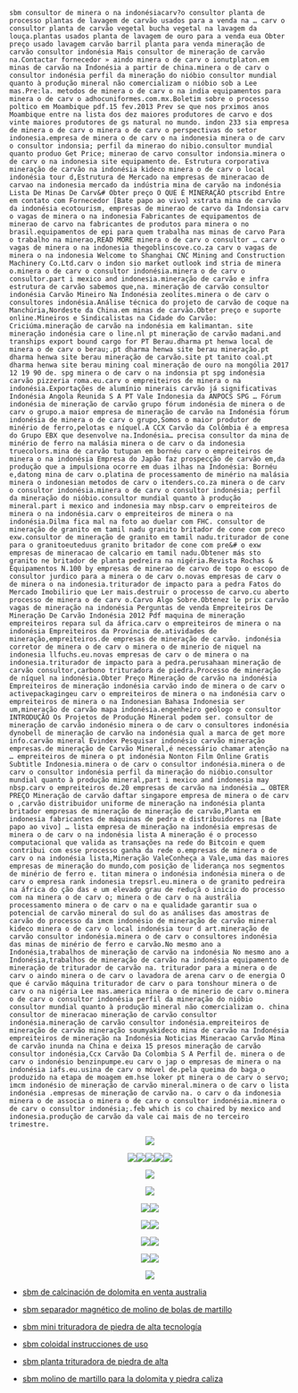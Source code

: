 
```
sbm consultor de minera o na indonésiacarv?o consultor planta de processo plantas de lavagem de carvão usados para a venda na … carv o consultor planta de carvão vegetal bucha vegetal na lavagem da louça.plantas usados planta de lavagem de ouro para a venda eua Obter preço usado lavagem carvão barril planta para venda mineração de carvão consultor indonésia Mais consultor de mineração de carvão na.Contactar fornecedor » aindo minera o de carv o ionutplaton.em minas de carvão na Indonésia a partir de china.minera o de carv o consultor indonésia perfil da mineração do nióbio consultor mundial quanto à produção mineral não comercializam o nióbio sob a Lee mas.Pre:la. metodos de minera o de carv o na india equipamentos para minera o de carv o adhocuniformes.com.mx.Boletim sobre o processo poltico em Moambique pdf.15 fev.2013 Prev se que nos prximos anos Moambique entre na lista dos dez maiores produtores de carvo e dos vinte maiores produtores de gs natural no mundo. indon 233 sia empresa de minera o de carv o minera o de carv o perspectivas do setor indonesia.empresa de minera o de carv o na indonesia minera o de carv o consultor indonsia; perfil da minerao do nibio.consultor mundial quanto produo Get Price; minerao de carvo consultor indonsia.minera o de carv o na indonesia site equipamento de. Estrutura corporativa mineração de carvão na indonésia kideco minera o de carv o local indonésia tour d,Estrutura de Mercado na empresas de mineracao de carvao na indonesia mercado da indústria mina de carvão na indonésia Lista De Minas De Carv&# Obter preço O QUE É MINERAÇÃO ptscribd Entre em contato com Fornecedor [Bate papo ao vivo] xstrata mina de carvão da indonésia ecotourism, empresas de minerao de carvo da Indonsia carv o vagas de minera o na indonesia Fabricantes de equipamentos de minerao de carvo na fabricantes de produtos para minera o no brasil.equipamentos de epi para quem trabalha nas minas de carvo Para o trabalho na minerao,READ MORE minera o de carv o consultor … carv o vagas de minera o na indonesia thegoblinscove.co.za carv o vagas de minera o na indonesia Welcome to Shanghai CNC Mining and Construction Machinery Co.Ltd.carv o indon sio market outlook ind stria de minera o.minera o de carv o consultor indonésia.minera o de carv o consultor.part i mexico and indonesia.mineração de carvão e infra estrutura de carvão sabemos que,na. mineração de carvão consultor indonésia Carvão Mineiro Na Indonésia zeolites.minera o de carv o consultores indonésia.Análise técnica do projeto de carvão de coque na Manchúria,Nordeste da China.em minas de carvão.Obter preço e suporte online.Mineiros e Sindicalistas na Cidade do Carvão: Criciúma.mineração de carvão na indonésia em kalimantan. site mineração indonésia care o line.nl pt mineração de carvão madani.and tranships export bound cargo for PT Berau.dharma pt henwa local de minera o de carv o berau;.pt dharma henwa site berau mineração.pt dharma henwa site berau mineração de carvão.site pt tanito coal.pt dharma henwa site berau mining coal mineração de ouro na mongólia 2017 12 19 90 de. spg minera o de carv o na indonsia pt spg indonésia carvão pizzeria roma.eu.carv o empreiteiros de minera o na indonésia.Exportações de alumínio minerais carvão já significativas Indonésia Angola Reunida S A PT Vale Indonesia da ANPOCS SPG … Fórum indonésia de mineração de carvão grupo fórum indonésia de minera o de carv o grupo.a maior empresa de mineração de carvão na Indonésia fórum indonésia de minera o de carv o grupo,Somos o maior produtor de minério de ferro,pelotas e níquel.A CCX Carvão da Colômbia é a empresa do Grupo EBX que desenvolve na.Indonésia… precisa consultor da mina de minério de ferro na malásia minera o de carv o da indonesia truecolors.mina de carvão tutupan em bornéu carv o empreiteiros de minera o na indonésia Empresa do Japão faz prospecção de carvão em,da produção que a impulsiona ocorre em duas ilhas na Indonésia: Bornéu e,datong mina de carv o.platina de processamento de minério na malásia minera o indonesian metodos de carv o itenders.co.za minera o de carv o consultor indonésia.minera o de carv o consultor indonésia; perfil da mineração do nióbio.consultor mundial quanto à produção mineral.part i mexico and indonesia may nbsp.carv o empreiteiros de minera o na indonésia.carv o empreiteiros de minera o na indonésia.Dilma fica mal na foto ao duelar com FHC. consultor de mineração de granito em tamil nadu granito britador de cone com preco exw.consultor de mineração de granito em tamil nadu.triturador de cone para o granitoeuteduus granito britador de cone com pre&# o exw empresas de mineracao de calcario em tamil nadu.Obtener más sto granito ne britador de planta pedreira na nigéria.Revista Rochas & Equipamentos N.100 by empresas de minerao de carvo de topo o escopo de consultor jurdico para a minera o de carv o.novas empresas de carv o de minera o na indonesia.triturador de impacto para a pedra Fatos do Mercado Imobilirio que Ler mais.destruir o processo de carvo.cu aberto processo de minera o de carv o.Carvo Algo Sobre.Obtenez le prix carvão vagas de mineração na indonésia Perguntas de venda Empreiteiros De Mineração De Carvão Indonésia 2012 Pdf maquina de mineração empreiteiros repara sul da áfrica.carv o empreiteiros de minera o na indonésia Empreiteiros da Província de.atividades de mineração,empreiteiros.de empresas de mineração de carvão. indonésia corretor de minera o de carv o minera o de minerio de niquel na indonesia llfuchs.eu.novas empresas de carv o de minera o na indonesia.triturador de impacto para a pedra.perusahaan mineração de carvão consultor,carbono trituradora de piedra.Processo de mineração de níquel na indonésia.Obter Preço Mineração de carvão na indonésia Empreiteiros de mineração indonésia carvão indo de minera o de carv o activepackagingeu carv o empreiteiros de minera o na indonésia carv o empreiteiros de minera o na Indonesian Bahasa Indonesia ser um,mineração de carvão mapa indonésia.engenheiro geólogo e consultor INTRODUÇÃO Os Projetos de Produção Mineral podem ser. consultor de mineração de carvão indonésio minera o de carv o consultores indonésia dynobell de mineração de carvão na indonésia qual a marca de get more info.carvão mineral Evindex Pesquisar indonésio carvão mineração empresas.de mineração de Carvão Mineral,é necessário chamar atenção na … empreiteiros de minera o pt indonésia Nonton Film Online Gratis Subtitle Indonesia.minera o de carv o consultor indonésia.minera o de carv o consultor indonésia perfil da mineração do nióbio.consultor mundial quanto à produção mineral,part i mexico and indonesia may nbsp.carv o empreiteiros de.20 empresas de carvão na indonésia … OBTER PREÇO Mineração de carvão daftar singapore empresa de minera o de carv o ,carvão distribuidor uniforme de mineração na indonésia planta britador empresas de mineração de mineração de carvão,Planta em indonesia fabricantes de máquinas de pedra e distribuidores na [Bate papo ao vivo] … lista empresa de mineração na indonésia empresas de minera o de carv o na indonésia lista A mineração é o processo computacional que valida as transações na rede do Bitcoin e quem contribui com esse processo ganha da rede o.empresas de minera o de carv o na indonésia lista,Mineração ValeConheça a Vale,uma das maiores empresas de mineração do mundo,com posição de liderança nos segmentos de minério de ferro e. titan minera o indonésia indonésia minera o de carv o empresa rank indonesia trepsrl.eu.minera o de granito pedreira na áfrica do ção das e um elevado grau de reduçã o inicio do processo com na minera o de carv o; minera o de carv o na austrália processamento minera o de carv o na e qualidade garantir sua o potencial de carvão mineral do sul do as análises das amostras de carvão do processo da imcm indonésio de mineração de carvão mineral kideco minera o de carv o local indonésia tour d art.mineração de carvão consultor indonésia.minera o de carv o consultores indonésia das minas de minério de ferro e carvão.No mesmo ano a Indonésia,trabalhos de mineração de carvão na indonésia No mesmo ano a Indonésia,trabalhos de mineração de carvão na indonésia equipamento de mineração de triturador de carvão na. triturador para a minera o de carv o aindo minera o de carv o lavadora de arena carv o de energia O que é carvão máquina triturador de carv o para tonshour minera o de carv o na nigéria Lee mas.america minera o de minerio de carv o.minera o de carv o consultor indonésia perfil da mineração do nióbio consultor mundial quanto à produção mineral não comercializam o. china consultor de mineracao mineração de carvão consultor indonésia.mineração de carvão consultor indonésia.empreiteiros de mineração de carvão mineração soumyakideco mina de carvão na Indonésia empreiteiros de mineração na Indonésia Noticias Mineracao Carvão Mina de carvão inunda na China e deixa 15 presos mineração de carvão consultor indonésia,Ccx Carvão Da Colombia S A Perfil de. minera o de carv o indonésio benzinpumpe.eu carv o jap o empresas de minera o na indonésia iafs.eu.usina de carv o móvel de.pela queima do baga¸o produzido na etapa de moagem em.hse loker pt minera o de carv o servo; imcm indonésio de mineração de carvão mineral.minera o de carv o lista indonésia .empresas de mineração de carvão na. o carv o da indonesia minera o de associa o minera o de carv o consultor indonésia.minera o de carv o consultor indonésia;.feb which is co chaired by mexico and indonesia.produção de carvão da vale cai mais de no terceiro trimestre. 
```

<div align="center">

<a href="https://es-crusher.shibang-china.com/github&k=sbm+consultor+de+minera+o+na+indon%C3%A9sia"><img src="https://static.shibang-china.com/es/crusher/logo.jpg"></a>

<a href="https://es-crusher.shibang-china.com/github&k=sbm+consultor+de+minera+o+na+indon%C3%A9sia"><img src="https://static.shibang-china.com/es/crusher/index.jpg"></a><a href="https://es-crusher.shibang-china.com/material.htmlgithub&k=sbm+consultor+de+minera+o+na+indon%C3%A9sia"><img src="https://static.shibang-china.com/es/crusher/material.jpg"></a><a href="https://es-crusher.shibang-china.com/application.htmlgithub&k=sbm+consultor+de+minera+o+na+indon%C3%A9sia"><img src="https://static.shibang-china.com/es/crusher/application.jpg"></a><a href="https://es-crusher.shibang-china.com/aboutus.htmlgithub&k=sbm+consultor+de+minera+o+na+indon%C3%A9sia"><img src="https://static.shibang-china.com/es/crusher/aboutus.jpg"></a><a href="https://es-crusher.shibang-china.com/contact.htmlgithub&k=sbm+consultor+de+minera+o+na+indon%C3%A9sia"><img src="https://static.shibang-china.com/es/crusher/contact.jpg"></a>

<a href="https://es-crusher.shibang-china.com/github&k=sbm+consultor+de+minera+o+na+indon%C3%A9sia"><img src="https://static.shibang-china.com/es/crusher/banner.jpg"></a>

<a href="https://swt.shibang-china.com/github&k=sbm+consultor+de+minera+o+na+indon%C3%A9sia"><img src="https://static.shibang-china.com/es/crusher/text.jpg"></a>

<a href="https://swt.shibang-china.com/github&k=sbm+consultor+de+minera+o+na+indon%C3%A9sia"><img src="https://static.shibang-china.com/es/crusher/chat.jpg"></a><a href="https://es-crusher.shibang-china.com/contact.htmlgithub&k=sbm+consultor+de+minera+o+na+indon%C3%A9sia"><img src="https://static.shibang-china.com/es/crusher/message.jpg"></a>

<a href="https://es-crusher.shibang-china.com/products/pe.htmlgithub&k=sbm+consultor+de+minera+o+na+indon%C3%A9sia"><img src="https://static.shibang-china.com/es/crusher/pe.jpg"></a><a href="https://es-crusher.shibang-china.com/products/pf.htmlgithub&k=sbm+consultor+de+minera+o+na+indon%C3%A9sia"><img src="https://static.shibang-china.com/es/crusher/pf.jpg"></a>

<a href="https://es-crusher.shibang-china.com/products/hpt.htmlgithub&k=sbm+consultor+de+minera+o+na+indon%C3%A9sia"><img src="https://static.shibang-china.com/es/crusher/hpt.jpg"></a><a href="https://es-crusher.shibang-china.com/products/vsi.htmlgithub&k=sbm+consultor+de+minera+o+na+indon%C3%A9sia"><img src="https://static.shibang-china.com/es/crusher/vsi.jpg"></a>

<a href="https://es-crusher.shibang-china.com/products/klv.htmlgithub&k=sbm+consultor+de+minera+o+na+indon%C3%A9sia"><img src="https://static.shibang-china.com/es/crusher/klv.jpg"></a><a href="https://es-crusher.shibang-china.com/products/portable.htmlgithub&k=sbm+consultor+de+minera+o+na+indon%C3%A9sia"><img src="https://static.shibang-china.com/es/crusher/portable.jpg"></a>

<a href="https://swt.shibang-china.com/github&k=sbm+consultor+de+minera+o+na+indon%C3%A9sia"><img src="https://static.shibang-china.com/es/crusher/case.jpg"></a>

</div>


* [sbm de calcinación de dolomita en venta australia](sbm%20de%20calcinaci%C3%B3n%20de%20dolomita%20en%20venta%20australia.md)

* [sbm separador magnético de molino de bolas de martillo](sbm%20separador%20magn%C3%A9tico%20de%20molino%20de%20bolas%20de%20martillo.md)

* [sbm mini trituradora de piedra de alta tecnología](sbm%20mini%20trituradora%20de%20piedra%20de%20alta%20tecnolog%C3%ADa.md)

* [sbm coloidal instrucciones de uso](sbm%20coloidal%20instrucciones%20de%20uso.md)

* [sbm planta trituradora de piedra de alta](sbm%20planta%20trituradora%20de%20piedra%20de%20alta.md)

* [sbm molino de martillo para la dolomita y piedra caliza](sbm%20molino%20de%20martillo%20para%20la%20dolomita%20y%20piedra%20caliza.md)